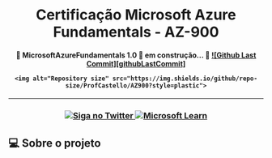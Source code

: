 [githubLastCommit]: https://img.shields.io/github/last-commit/ProfCastello/AZ900?style=plastic "Github Last Commit"



<h1 align="center"> Certificação Microsoft Azure Fundamentals - AZ-900 </h1>

<h4 align="center"> 
	🚧 MicrosoftAzureFundamentals 1.0 🚀 em construção... 🚧 
	<a href="https://github.com/ProfCastello/AZ900/commits/main">
    	![Github Last Commit][githubLastCommit]
  	</a>

  	<img alt="Repository size" src="https://img.shields.io/github/repo-size/ProfCastello/AZ900?style=plastic">
</h4>

---

<h3 align="center">

<a href="https://msftstudentcert.cloudreadyskills.com">
    <img alt="Siga no Twitter" src="https://img.shields.io/badge/Cloud%20Ready%20Skills-Link-brightgreen?style=plastic">
  </a>

<a href="https://learn.microsoft.com/pt-br/certifications/exams/az-900/"> 
	<img alt="Microsoft Learn" src="https://img.shields.io/badge/Microsoft%20Learn-Link-brightgreen?style=plastic">
</a>

</h3>

## 💻 Sobre o projeto
